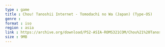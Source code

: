 ```yaml
---
type : game
title : Chou! Tanoshii Internet - Tomodachi no Wa (Japan) (Type-OS)
genre : 
format : iso
region : asia
link : https://archive.org/download/PS2-ASIA-ROMS321COM/Chou%21%20Tanoshii%20Internet%20-%20Tomodachi%20no%20Wa%20%28Japan%29%20%28Type-OS%29.7z
size : 9MB
---
```

